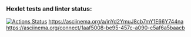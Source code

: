 ### Hexlet tests and linter status:
[![Actions Status](https://github.com/Sboris12/python-project-49/actions/workflows/hexlet-check.yml/badge.svg)](https://github.com/Sboris12/python-project-49/actions)
https://asciinema.org/a/inYd2YmuJ8cb7mY1E66Y744na
https://asciinema.org/connect/1aaf5008-be95-457c-a090-c5af6a5baacb
